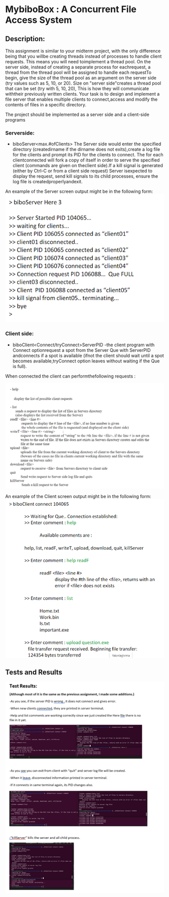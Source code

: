# MybiboBox : A Concurrent File Access System
## Description:
This assignment is similar to your midterm project, with the only difference being that you willbe creating  threads  instead  of  processes  to  handle  client  requests.  This  means  you  will  need  toimplement a thread pool. On the server side, instead of creating a separate process for eachrequest, a thread from the thread pool will be assigned to handle each requestTo begin, give the size of the thread pool as an argument on the server side (try values such as 5, 10, or 20). Size on "server side"creates a thread pool that can be set (try with 5, 10, 20), This is how they will communicate withtheir previously written clients.
Your  task  is  to  design  and  implement  a  file  server  that  enables  multiple  clients  to  connect,access and modify the contents of files in a specific directory.

The project should be implemented as a server side and a client-side programs

### Serverside:
- biboServer<dirname><max.#ofClients><poolSize>
The Server side would enter the specified directory (createdirname if the dirname does not exits),create  a  log  file  for  the  clients  and  prompt  its  PID  for  the  clients  to  connect.  The  for  each  clientconnected will fork a copy of itself in order to serve the specified client (commands are given on theclient  side).If  a  kill  signal  is  generated  (either  by  Ctrl-C  or  from  a  client  side  request)  Server  isexpected to display the request, send kill signals to its child processes, ensure the log file is createdproperlyandexit.

An example of the Server screen output might be in the following form:
<img src="screenshots/serverside.png">

### Client side:
- biboClient<Connect/tryConnect>ServerPID
-the client program with Connect optionrequest a spot from the Server Que with ServerPID andconnects if a spot is available (ifnot the client should wait until a spot becomes available,tryConnect option leaves without waiting if the Que is full).

When connected the client can performthefollowing requests :

<img src="screenshots/commands.png">

An example of the Client screen output might be in the following form:
<img src="screenshots/clientside.png">


## Tests and Results
<img src="screenshots/test1.png">
<img src="screenshots/test2.png">


